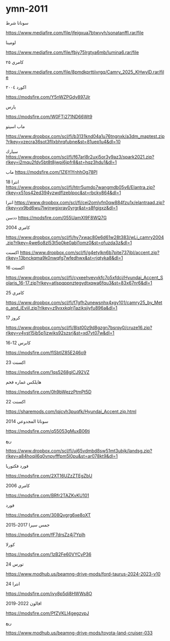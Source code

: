 # ymn-2011


سوناتا شرط

https://www.mediafire.com/file/jfejgxua7btwvyh/sonatanffl.rar/file

لومينا

https://www.mediafire.com/file/fbjy75lrgtya6mb/lumina6.rar/file

كامري ٢٥

https://www.mediafire.com/file/8pmdkprttiivrgq/Camry_2025_KHwylD.rar/file

اكورد ٢٠٠٤

https://modsfire.com/Y5nWZPGdy897Jlr

يارس

https://modsfire.com/W0FTj271ND66Wt9

ماب اسيتو

https://www.dropbox.com/scl/fi/b3131knd04a1u76tngnxk/a3dm_maptest.zip?rlkey=vzecra36sot3fllxbhrqfubne&st=81uep1u4&dl=10

سبارك
https://www.dropbox.com/scl/fi/f67arl8r2uxj5or3y9az3/spark2021.zip?rlkey=i2mqu2fdv5bt8t8jwpi6jpfr8&st=hqz3hdu1&dl=1


ماب
https://modsfire.com/1Z6YlYnhhOg78Pl



انترا 18 
https://www.dropbox.com/scl/fi/htrr5umdo7wangmdb05y6/Elantra.zip?rlkey=x51os42ed394yzwdflzeblpoc&st=rbcky864&dl=1


انترا
https://www.dropbox.com/scl/fi/cej2omlyfn0qw884fzu1x/elantraad.zip?rlkey=vx9bd6wu7lwjnwgjxrav0yrgr&st=s8fgjgxz&dl=1


ددسن
https://modsfire.com/055UamXl9F8WQ7G


كامري 2004

https://www.dropbox.com/scl/fi/hy7xwac80e6d61w28t383/wLi_camry2004.zip?rlkey=4we6o8zl53t5p0ke0abl1omz0&st=ofuzda3z&dl=1


اكسنت
https://www.dropbox.com/scl/fi/g4etylkn6b7pite737ibl/accent.zip?rlkey=13bnckqma9k0nwqfg7wfedhwx&st=rjqtyka8&dl=1


اكسنت 16

https://www.dropbox.com/scl/fi/cyxeehvevvkfc7o5xfdcj/Hyundai_Accent_Solaris_16-17.zip?rlkey=atlspqppnztegydtxqwa6fqu3&st=83x67nr6&dl=1




كامري 25

https://www.dropbox.com/scl/fi/f7gfh2unewsnhx4xgy101/camry25_by_Meto_and_iEviil.zip?rlkey=z9vxxkqlrj1aziksjiyfu896a&dl=1




كروز 17

https://www.dropbox.com/scl/fi/8lst00z9d8gzgn7bsrqy0/cruze16.zip?rlkey=v4yst15ib5p1izwiks92szsrj&st=xd7vt07w&dl=1


كابرس 12-16

https://modsfire.com/flSbtlZ85E246o9


اكسنت 23

https://modsfire.com/1qs5268glCJ92VZ


هايلكس غماره فخم 

https://modsfire.com/0h9bWezzPtmPt5D


اكسنت 22

https://sharemods.com/lqjcvh3puqfk/Hyundai_Accent.zip.html


سوناتا المجدوعي 2014

https://modsfire.com/q55053gMuxB06ti


ربع

https://www.dropbox.com/scl/fi/uj65vdmbd8sw51mt3ubjk/landsg.zip?rlkey=a84hoqil6q0vnpyfffpm5l0pu&st=ar078kt9&dl=1


فورد فكتوريا

https://modsfire.com/2XT16UZzZTEgZbU


كامري 2006

https://modsfire.com/BRfr2TAZKvKU101


فورد 

https://modsfire.com/308Qvgrg6xe8oXT


جمس سيرا 2017-2015 

https://modsfire.com/fF7drsZz4j7YpIh 




كورلا

https://modsfire.com/1zB2Fe60VYCyP36




تورس 24

https://www.modhub.us/beamng-drive-mods/ford-taurus-2024-2023-v10


انترا 24

https://modsfire.com/ivy8p5di8HWWs8O



افالون 2022-2019

https://modsfire.com/PfZVKLI4gegzvpJ



ربع

https://www.modhub.us/beamng-drive-mods/toyota-land-cruiser-033


